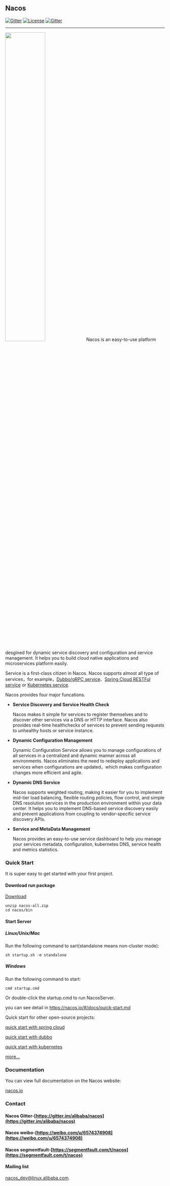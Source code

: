 ## Nacos 


[![Gitter](https://badges.gitter.im/alibaba/nacos.svg)](https://gitter.im/alibaba/nacos?utm_source=badge&utm_medium=badge&utm_campaign=pr-badge)   [![License](https://img.shields.io/badge/license-Apache%202-4EB1BA.svg)](https://www.apache.org/licenses/LICENSE-2.0.html)
[![Gitter](https://travis-ci.org/alibaba/nacos.svg?branch=master)](https://travis-ci.org/alibaba/nacos)

-------
<img src="doc/Nacos_Logo.png" width="50%" height="50%" />
Nacos is an easy-to-use platform desgined for dynamic service discovery and configuration and service management. It helps you to build cloud native applications and microservices platform easily.

Service is a first-class citizen in Nacos. Nacos supports almost all type of services，for example，[Dubbo/gRPC service](xx)、[Spring Cloud RESTFul service](xx) or [Kubernetes service](xx).

Nacos provides four major funcations.

* **Service Discovery and Service Health Check** 
    
    Nacos makes it simple for services to register themselves and to discover other services via a DNS or HTTP interface. Nacos also provides real-time healthchecks of services to prevent sending requests to unhealthy hosts or service instance.

* **Dynamic Configuration Management**
  
  Dynamic Configuration Service allows you to manage configurations of all services in a centralized and dynamic manner across all environments. Nacos eliminates the need to redeploy applications and services when configurations are updated，which makes configuration changes more efficient and agile.

* **Dynamic DNS Service**

   Nacos supports weighted routing, making it easier for you to implement mid-tier load balancing, flexible routing policies, flow control, and simple DNS resolution services in the production environment within your data center. It helps you to implement DNS-based service discovery easily and prevent applications from coupling to vendor-specific service discovery APIs.

* **Service and MetaData Management**
	
	Nacos provides an easy-to-use service dashboard to help you manage your services metadata, configuration, kubernetes DNS, service health and metrics statistics.
 

### Quick Start
It is super easy to get started with your first project.

#### Download run package 
[Download](http://nacos.oss-cn-hangzhou-zmf.aliyuncs.com/nacos-server-0.1.0.zip)

```
unzip nacos-all.zip 
cd nacos/bin 
``` 
#### Start Server
##### Linux/Unix/Mac

Run the following command to sart(standalone means non-cluster mode): 

`sh startup.sh -m standalone`

##### Windows
Run the following command to start:

`cmd startup.cmd`

Or double-click the startup.cmd to run NacosServer.

you can see detail in https://nacos.io/#/docs/quick-start.md

Quick start for other open-source projects:

[quick start with spring cloud](https://nacos.io/#/docs/use-nacos-with-springcloud.md)

[quick start with dubbo](https://nacos.io/#/docs/use-nacos-with-dubbo.md)

[quick start with kubernetes](https://nacos.io/#/docs/use-nacos-with-kubernetes.md)

[more...](https://nacos.io/)

### Documentation

You can view full documentation on the Nacos website:

[nacos.io](https://nacos.io/#/docs/what-is-nacos.md)

### Contact

#### Nacos Gitter-[https://gitter.im/alibaba/nacos](https://gitter.im/alibaba/nacos)

#### Nacos weibo-[https://weibo.com/u/6574374908](https://weibo.com/u/6574374908)

#### Nacos segmentfault-[https://segmentfault.com/t/nacos](https://segmentfault.com/t/nacos)

#### Mailing list
 [nacos\_dev@linux.alibaba.com](https://lark.alipay.com/nacos/nacosdocs/vl19q1).

